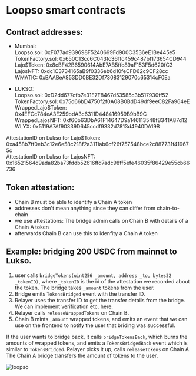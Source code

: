 # Loopso smart contracts

## Contract addresses:     
- Mumbai:     
Loopso.sol: 0xF077ad939698F5240699Fd900C3536eE1Be445e5      
TokenFactory.sol: 0x650C13cc6C043fc361fc459c487bf173654CD944     
Lajo$Token: 0x8cBF42B6590614AbE7AB5ffc89aF153F5d620fC3     
LajosNFT: 0xdc1C3734165aB9f0336eb6d10feCFD62c9CF28cc   
WMATIC: 0xBAABeA853DD0BE32Df73083129070c65314cF0Ea  
     
- LUKSO:     
Loopso.sol: 0xD2dd677cfb7e31E7F8467d53585c3b517930ff52
TokenFactory.sol: 0x75d66bD4750f2f0A08B0BdD49df9eeC82Fa964eE   
WrappedLajo$Token: 0x4EFCc784eA3E259bdA3c6311D448416959B9bB9C     
WrappedLajosNFT: 0xf60b63DbA61F14647D9a146113548fB341A87d12  
WLYX: 0x5119A7Af90339D645ccdf9332d7813d4940DA19B  
     
AttestationID on Lukso for Lajo$Token: 0xa458b7ff0eb3c12e6e58c218f2a3111ab6cf26f757548bce2c887731f419675c      
AttestationID on Lukso for LajosNFT: 0x16521564d9ada82ba73fddb52616ffd7adc98ff5efe46035f86429e55cb66736      
     
## Token attestation:    
- Chain B must be able to identify a Chain A token   
- addresses don't mean anything since they can differ from chain-to-chain    
- we use attestations: The bridge admin calls on Chain B with details of a Chain A token    
- afterwards Chain B can use this to idenfity a Chain A token    

## Example: bridging 200 USDC from mainnet to Lukso.    
1. user calls ```bridgeTokens(uint256 _amount, address _to, bytes32 _tokenID)```, where ```_tokenID``` is the id of the attestation we recorded about the token. The bridge takes ```_amount``` tokens from the user.    
2. Bridge emits ```TokensBridged``` event with the transfer ID.    
3. Relayer uses the transfer ID to get the transfer details from the bridge. We can implement verification etc. here.    
4. Relayer calls ```releaseWrappedTokens``` on Chain B.    
5. Chain B mints ```_amount``` wrapped tokens, and emits an event that we can use on the frontend to notify the user that briding was successful.    

If the user wants to bridge back, it calls ```bridgeTokensBack```, which burns the amounts of wrapped tokens, and emits a ```TokensBridgedBack``` event which is similar to ```TokensBridged```. Relayer picks it up, calls ```releaseTokens``` on Chain A. The Chain A bridge transfers the amount of tokens to the user.  

![loopso](https://github.com/useloopso/contracts/assets/44027725/0fe78522-4a53-4cc7-8b90-7333e38ed38e)
